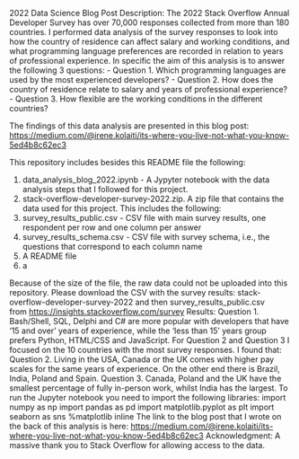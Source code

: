 2022 Data Science Blog Post
Description: 
The 2022 Stack Overflow Annual Developer Survey has over 70,000 responses collected from more than 180 countries. I performed data analysis of the survey responses to look into how the country of residence can affect salary and working conditions, and what programming language preferences are recorded in relation to years of professional experience. In specific the aim of this analysis is to answer the following 3 questions:
    - Question 1. Which programming languages are used by the most experienced developers?
    - Question 2. How does the country of residence relate to salary and years of professional experience?
    - Question 3. How flexible are the working conditions in the different countries?
    
The findings of this data analysis are presented in this blog post:
https://medium.com/@irene.kolaiti/its-where-you-live-not-what-you-know-5ed4b8c62ec3

This repository includes besides this README file the following:
1. data_analysis_blog_2022.ipynb - A Jypyter notebook with the data analysis steps that I followed for this project.
2. stack-overflow-developer-survey-2022.zip. A zip file that contains the data used for this project. This includes the following:
  1. survey_results_public.csv - CSV file with main survey results, one respondent per row and one column per answer
  2. survey_results_schema.csv - CSV file with survey schema, i.e., the questions that correspond to each column name
  3. A README file
  4. a 

Because of the size of the file, the raw data could not be uploaded into this repository. Please download the CSV with the survey results: stack-overflow-developer-survey-2022 and then survey_results_public.csv from https://insights.stackoverflow.com/survey
Results: Question 1. Bash/Shell, SQL, Delphi and C# are more popular with developers that have ‘15 and over’ years of experience, while the ‘less than 15’ years group prefers Python, HTML/CSS and JavaScript. For Question 2 and Question 3 I focused on the 10 countries with the most survey responses. I found that: Question 2. Living in the USA, Canada or the UK comes with higher pay scales for the same years of experience. On the other end there is Brazil, India, Poland and Spain. Question 3. Canada, Poland and the UK have the smallest percentage of fully in-person work, whilst India has the largest.
To run the Jupyter notebook you need to import the following libraries: import numpy as np import pandas as pd import matplotlib.pyplot as plt import seaborn as sns %matplotlib inline
The link to the blog post that I wrote on the back of this analysis is here: https://medium.com/@irene.kolaiti/its-where-you-live-not-what-you-know-5ed4b8c62ec3
Acknowledgment: A massive thank you to Stack Overflow for allowing access to the data.

